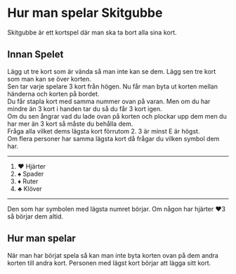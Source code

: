 # Hur man spelar Skitgubbe
Skitgubbe är ett kortspel där man ska ta bort alla sina kort.
## Innan Spelet
Lägg ut tre kort som är vända så man inte kan se dem. Lägg sen tre kort som man kan se över korten.         
Sen tar varje spelare 3 kort från högen. Nu får man byta ut korten mellan händerna och korten på bordet.      
Du får stapla kort med samma nummer ovan på varan. Men om du har mindre än 3 kort i handen tar du så du får 3 kort igen.      
Om du sen ångrar vad du lade ovan på korten och plockar upp dem men du har mer än 3 kort så måste du behålla dem.         
Fråga alla vilket dems lägsta kort förrutom 2. 3 är minst E är högst.         
Om flera personer har samma lägsta kort då frågar du vilken symbol dem har.

---
1. :hearts: Hjärter
2. :spades: Spader
3. :diamonds: Ruter
4. :clubs: Klöver
---
Den som har symbolen med lägsta numret börjar. Om någon har hjärter :hearts:3 så börjar dem altid.
## Hur man spelar
När man har börjat spela så kan man inte byta korten ovan på dem andra korten till andra kort.
Personen med lägst kort börjar att lägga sitt kort.
